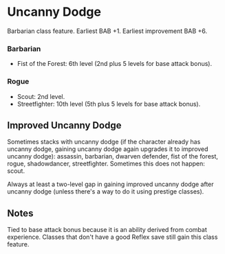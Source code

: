 Uncanny Dodge
=============

Barbarian class feature. Earliest BAB +1. Earliest improvement BAB +6.

### Barbarian
- Fist of the Forest: 6th level (2nd plus 5 levels for base attack bonus). 
### Rogue
- Scout: 2nd level.
- Streetfighter: 10th level (5th plus 5 levels for base attack bonus).


Improved Uncanny Dodge
----------------------

Sometimes stacks with uncanny dodge (if the character already has uncanny dodge, gaining uncanny dodge again upgrades it to improved uncanny dodge): assassin, barbarian, dwarven defender, fist of the forest, rogue, shadowdancer, streetfighter. Sometimes this does not happen: scout.

Always at least a two-level gap in gaining improved uncanny dodge after uncanny dodge (unless there's a way to do it using prestige classes).

Notes
-----

Tied to base attack bonus because it is an ability derived from combat experience. Classes that don't have a good Reflex save still gain this class feature.
